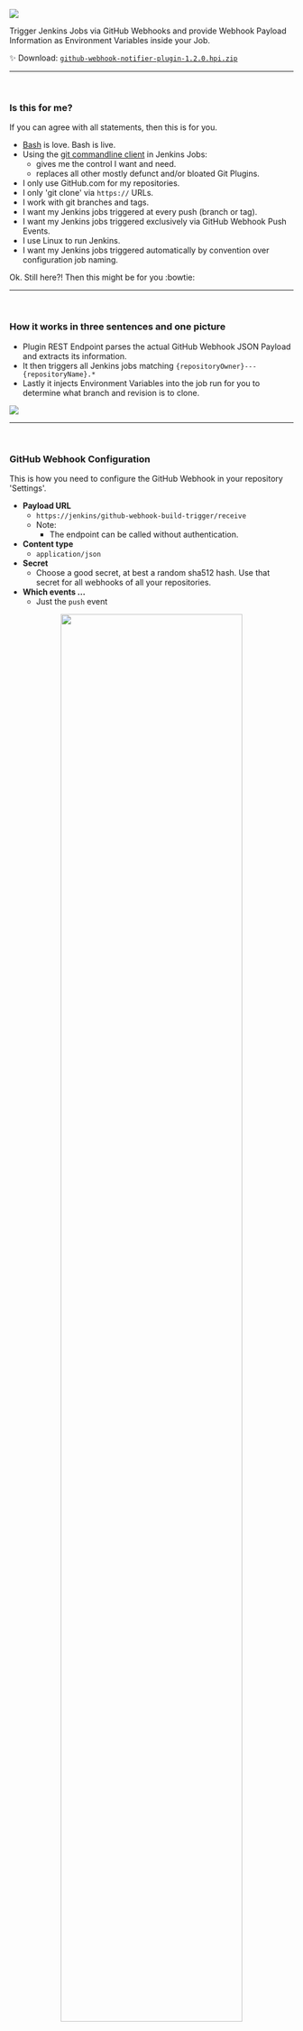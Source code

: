 [![](https://codeclou.github.io/jenkins-github-webhook-build-trigger-plugin/img/logo.png)](https://github.com/codeclou/jenkins-github-webhook-build-trigger-plugin)

Trigger Jenkins Jobs via GitHub Webhooks and provide Webhook Payload Information as Environment Variables inside your Job.

:sparkles: Download: [`github-webhook-notifier-plugin-1.2.0.hpi.zip`](https://github.com/codeclou/jenkins-github-webhook-build-trigger-plugin/releases/download/1.2.0/github-webhook-notifier-plugin-1.2.0.hpi.zip)

-----

&nbsp;

### Is this for me?

If you can agree with all statements, then this is for you.

 * [Bash](http://tiswww.case.edu/php/chet/bash/bashtop.html) is love. Bash is live.
 * Using the [git commandline client](https://git-scm.com/book/en/v2/Getting-Started-The-Command-Line) in Jenkins Jobs:
   * gives me the control I want and need.
   * replaces all other mostly defunct and/or bloated Git Plugins.
 * I only use GitHub.com for my repositories.
 * I only 'git clone' via `https://` URLs.
 * I work with git branches and tags.
 * I want my Jenkins jobs triggered at every push (branch or tag).
 * I want my Jenkins jobs triggered exclusively via GitHub Webhook Push Events.
 * I use Linux to run Jenkins.
 * I want my Jenkins jobs triggered automatically by convention over configuration job naming.

Ok. Still here?! Then this might be for you :bowtie:

-----

&nbsp;

### How it works in three sentences and one picture

  * Plugin REST Endpoint parses the actual GitHub Webhook JSON Payload and extracts its information.
  * It then triggers all Jenkins jobs matching `{repositoryOwner}---{repositoryName}.*`
  * Lastly it injects Environment Variables into the job run for you to determine what branch and revision is to clone.

![](https://codeclou.github.io/jenkins-github-webhook-build-trigger-plugin/img/webhook-payload---with-overlays.png?v2)

-----

&nbsp;

### GitHub Webhook Configuration

This is how you need to configure the GitHub Webhook in your repository 'Settings'.

 * **Payload URL**
   * `https://jenkins/github-webhook-build-trigger/receive`
   * Note: 
     * The endpoint can be called without authentication.
 * **Content type**
   * `application/json`
 * **Secret**
   * Choose a good secret, at best a random sha512 hash. Use that secret for all webhooks of all your repositories.
 * **Which events ...**
   * Just the `push` event

<p align="center"><img src="https://codeclou.github.io/jenkins-github-webhook-build-trigger-plugin/img/github-webhook-settings---with-overlays.png?v4" width="80%"></p>


-----

&nbsp;

### Jenkins Global Configuration

You can configure the **Webhook Secret** Globally via 'Manage Jenkins' → 'Configure System' → 'Github Webhook Notifier Plugin'. If you do not configure it, HTTP 500 will be the response from the API.

<p align="center"><img src="https://codeclou.github.io/jenkins-github-webhook-build-trigger-plugin/img/jenkins-global-config---with-overlay.png" width="80%"></p>

&nbsp;

Concerning 'Manage Jenkins' → **'Configure Global Security'**, 'Prevent Cross Site Request Forgery exploits' can be enabled (the plugin will still work).
When using matrix-based security 'Anonymous' needs 'Job' → `build,discover,read` permissions.


-----

&nbsp;

### Jenkins Job Configuration

Configure your Jenkins Job like this so that it gets triggered by the Webhook events.

First of all the **naming conventions** is `{repositoryOwner}---{repositoryName}.*`. 
That means if your repository is `https://github.com/codeclou/test-webhook.git` then your job must be called
`codeclou---test-webhook`. You can have multiple jobs if you want for example a job that handles releases, just call it `codeclou---test-webhook-release`.

We do not use 'Source Code Management' and we do not need to specify some 'Build Triggers' since it is all done
magically by convention over configuration.

<p align="center"><img src="https://codeclou.github.io/jenkins-github-webhook-build-trigger-plugin/img/jenkins-job-config---with-overlays.png?v2" width="80%"></p>

&nbsp;

**Available Environment Variables from Webhook**

| Variable | Description | Example |
|----------|-------------|---------|
| `$GWBT_COMMIT_BEFORE` | `before` commit id as sha1 hash from Webhook Payload, specifying the commit revision the repository was in before the event happened.  | `3be1cb4b6b86533b5dab2b0083fa9fb8b401b430` or <br> `0000000000000000000000000000000000000000` if push event was a tag |
| `$GWBT_COMMIT_AFTER` | `after` commit id as sha1 hash from Webhook Payload, specifying the commit revision the repository is now in. Meaning the current revision. | `2c9522c9618864808eaaede8353dbeafb996c605` |
| `$GWBT_REF` | `ref` from Webhook Payload representing the branch or tag that was pushed | `refs/heads/{branchname}` or <br> `refs/tags/{tagname}` |
| `$GWBT_TAG` | short tag name derived from `ref` and stripped of clutter. | When `ref` is `refs/tags/1.0.0` then it is `1.0.0`. <br>When `ref` is not a tag, it is empty! |
| `$GWBT_BRANCH` | short branch name derived from `ref` and stripped of clutter. | When `ref` is `refs/heads/master` then it is `master`. <br>When `ref` is not a branch, it is empty! |
| `$GWBT_REPO_CLONE_URL` | GitHub repository clone url. |  `https://github.com/{repoOwner}/{repoName}.git` <br> e.g. `https://github.com/codeclou/jenkins-github-webhook-build-trigger-plugin.git` |
| `$GWBT_REPO_HTML_URL` |  GitHub repository browser url. |   `https://github.com/{repoOwner}/{repoName}` <br> e.g. `https://github.com/codeclou/jenkins-github-webhook-build-trigger-plugin` |
| `$GWBT_REPO_FULL_NAME` | GitHub repository full name | `{repoOwner}/{repoName}` <br> e.g. `codeclou/jenkins-github-webhook-build-trigger-plugin` |
| `$GWBT_REPO_NAME` | GitHub repository full name |  `{repoName}` <br> e.g. `jenkins-github-webhook-build-trigger-plugin` |


&nbsp;

**Example Build Script Snippet**

```bash
#!/bin/bash

set -e

echo "GWBT_COMMIT_BEFORE:  $GWBT_COMMIT_BEFORE"
echo "GWBT_COMMIT_AFTER:   $GWBT_COMMIT_AFTER"
echo "GWBT_REF:            $GWBT_REF"
echo "GWBT_TAG:            $GWBT_TAG"
echo "GWBT_BRANCH:         $GWBT_BRANCH"
echo "GWBT_REPO_CLONE_URL: $GWBT_REPO_CLONE_URL"
echo "GWBT_REPO_HTML_URL:  $GWBT_REPO_HTML_URL"
echo "GWBT_REPO_FULL_NAME: $GWBT_REPO_FULL_NAME"
echo "GWBT_REPO_NAME:      $GWBT_REPO_NAME"

#
# Cleanup before run
#
rm -rf $WORKSPACE/\.git || true
rm -rf $WORKSPACE/* || true
cd $WORKSPACE

#
# Prevent manual Job starts
#
if [[ -z "$GWBT_COMMIT_AFTER" ]]
then
    echo "I DON'T WANT JOBS STARTED MANUALLY! ONLY VIA GITHUB WEBHOOK!"
    exit 1
fi


#
# Only Build Branches
#
if [ -z "$GWBT_BRANCH" ]
then
	echo "THIS PUSH IS NOT INSIDE A BRANCH. I DON'T LIKE IT!"
    exit 1
fi

#
# Clone specific branch
#
git clone --single-branch \
          --branch $GWBT_BRANCH \
          https://github.com/${GWBT_REPO_FULL_NAME}.git \
          source

#
# Switch to specific revision
#
cd source
git reset --hard $GWBT_COMMIT_AFTER

#
# Trigger build script inside cloned repository
#
bash jenkins.sh
```


&nbsp;

**Example Build Script Snippet for Cloning Private Repositories**

It is best to use [Personal Access Tokens](https://help.github.com/articles/creating-a-personal-access-token-for-the-command-line/). 
Put a Global Environment Variable named `GITHUB_AUTH_TOKEN` in your Jenkins Configuration or specify at Job level.

Then you can clone a private repository like this:

```bash
#
# Clone specific branch
#
git clone --single-branch \
          --branch $GWBT_BRANCH \
          https://${GITHUB_AUTH_TOKEN}@github.com/${GWBT_REPO_FULL_NAME}.git \
          source
```

&nbsp;

**Usage with Pipeline Jobs**

Since version 1.1.0 [Pipeline Job Types](https://jenkins.io/doc/book/pipeline/) (NOT MultiBranch Pipeline) are supported.

Make sure you have at least the following Plugins installed

```
Pipeline: Groovy
Pipeline: Job
Pipeline: API
Pipeline: Step API
Pipeline: Stage Step
Pipeline: Basic Steps
Pipeline: Model API
```

A simple **`Jenkinsfile`** could look like this:

```
node {
    stage('foo') {
        sh 'git clone --single-branch --branch ${env.GWBT_BRANCH}  https://github.com/${env.GWBT_REPO_FULL_NAME}.git source'
        dir('source') {
            sh 'npm install'
        }
    }
}
```

-----

&nbsp;

### Jenkins Job Example Triggered by Webhook Push

This is how it looks, when a Job gets triggered by a GitHub Webhook push.
 
<p align="center"><img src="https://codeclou.github.io/jenkins-github-webhook-build-trigger-plugin/img/job-triggered---with-overlay.png" width="80%"></p>

&nbsp;

-----

&nbsp;

### Appendix

**Build Plugin**

Have Jave Oracle Java 8 and Apache Maven 3 installed. And then build like this:

```bash
git clone https://github.com/codeclou/jenkins-github-webhook-build-trigger-plugin.git
cd jenkins-github-webhook-build-trigger-plugin
mvn clean
mvn compile
mvn hpi:hpi
```

Now you should have a file called `./target/github-webhook-notifier-plugin.hpi` which
you can upload manually to Jenkins under 'Manage Plugins' → 'Advanced' → 'Upload Plugin'.


&nbsp;

&nbsp;

**What's the story behind it?**

I needed something that forcefully triggers my Jenkins Jobs by passing the actual git revision and branch or tag information.

The default behaviour of existing plugins is to receive the GitHub Webhook Payload, but 
only using the `after` commit id and "deciding if it needs to rebuild the job". 

Example: You are on your `master` Branch and you create a tag of off the `master` branch
and called `1.0.0`. When pushing `1.0.0` tag, the jenkins job will not trigger an actual build.
What happens? It will do some strange `git fetch` requests and comes to the result, that the revision
was already built with the previous push done by `master` branch. And partly he is right. 
Until further commits happen, the `master` branch has the same revision as the `1.0.0` tag.
But **I want tag pushes to trigger a build anyway**. And since I hate 'API-wrappers' of stuff,
I decided to create a single purpose tool that just passes the information of the webhook payload
through to the job. And it is the jobs logic that can now decide what to do.


&nbsp;


-----

&nbsp;

### License

[MIT](./LICENSE) © [Bernhard Grünewaldt](https://github.com/clouless)
